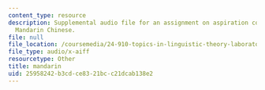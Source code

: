 ```yaml
---
content_type: resource
description: Supplemental audio file for an assignment on aspiration contrasts in
  Mandarin Chinese.
file: null
file_location: /coursemedia/24-910-topics-in-linguistic-theory-laboratory-phonology-spring-2007/25958242b3cdce8321bcc21dcab138e2_mandarin.aiff
file_type: audio/x-aiff
resourcetype: Other
title: mandarin
uid: 25958242-b3cd-ce83-21bc-c21dcab138e2
---
```

